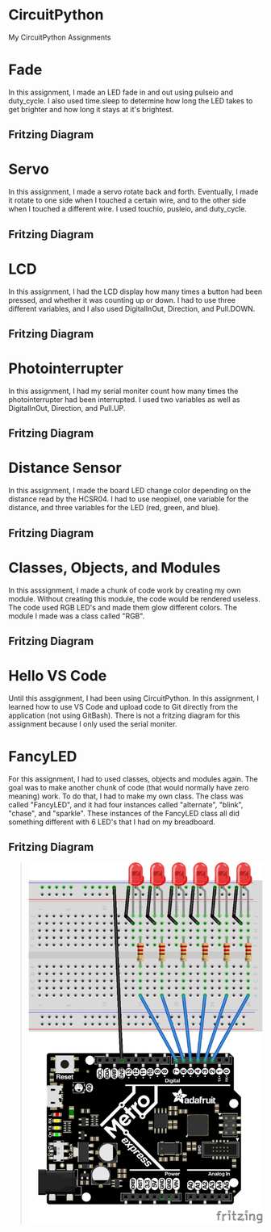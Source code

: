 # CircuitPython
My CircuitPython Assignments
# Fade
In this assignment, I made an LED fade in and out using pulseio and duty_cycle.
I also used time.sleep to determine how long the LED takes to get brighter and
how long it stays at it's brightest.
## Fritzing Diagram

# Servo
In this assignment, I made a servo rotate back and forth. Eventually, I made it
rotate to one side when I touched a certain wire, and to the other side when I
touched a different wire. I used touchio, pusleio, and duty_cycle.
## Fritzing Diagram

# LCD
In this assignment, I had the LCD display how many times a button had been
pressed, and whether it was counting up or down. I had to use three different
variables, and I also used DigitalInOut, Direction, and Pull.DOWN.
## Fritzing Diagram

# Photointerrupter
In this assignment, I had my serial moniter count how many times the photointerrupter
had been interrupted. I used two variables as well as DigitalInOut, Direction, and Pull.UP.
## Fritzing Diagram

# Distance Sensor
In this assignment, I made the board LED change color depending on the distance
read by the HCSR04. I had to use neopixel, one variable for the distance, and
three variables for the LED (red, green, and blue).
## Fritzing Diagram

# Classes, Objects, and Modules
In this asssignment, I made a chunk of code work by creating my own module. Without creating this module, the code would be rendered useless. The code used RGB LED's and made them glow different colors. The module I made was a class called "RGB".
## Fritzing Diagram

# Hello VS Code
Until this assgignment, I had been using CircuitPython. In this assignment, I learned how to use VS Code and upload code to Git directly from the application (not using GitBash). 
There is not a fritzing diagram for this assignment because I only used the serial moniter.
# FancyLED
For this assignment, I had to used classes, objects and modules again. The goal was to make another chunk of code (that would normally have zero meaning) work. To do that, I had to make my own class. The class was called "FancyLED", and it had four instances called "alternate", "blink", "chase", and "sparkle". These instances of the FancyLED class all did something different with 6 LED's that I had on my breadboard.
## Fritzing Diagram
>![FancyLED Fritzing Model](Fritzing_Diagrams/fancyled.png)

